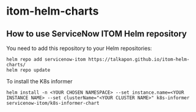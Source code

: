 # itom-helm-charts

## How to use ServiceNow ITOM Helm repository

You need to add this repository to your Helm repositories:

```
helm repo add servicenow-itom https://talkapon.github.io/itom-helm-charts/
helm repo update
```

To install the K8s informer
```
helm install -n <YOUR CHOSEN NAMESPACE> --set instance.name=<YOUR INSTANCE NAME> --set clusterName="<YOUR CLUSTER NAME>" k8s-informer servicenow-itom/k8s-informer-chart
```
